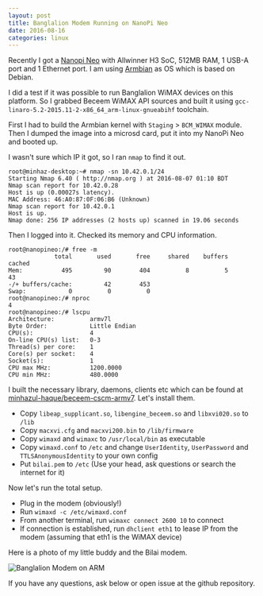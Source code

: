```yaml
---
layout: post
title: Banglalion Modem Running on NanoPi Neo
date: 2016-08-16
categories: linux
---
```


Recently I got a [Nanopi Neo](http://www.friendlyarm.com/index.php?route=product/product&product_id=132) with Allwinner H3 SoC, 512MB RAM, 1 USB-A port and 1 Ethernet port. I am using [Armbian](http://www.armbian.com/) as OS which is based on Debian.

I did a test if it was possible to run Banglalion WiMAX devices on this platform. So I grabbed Beceem WiMAX API sources and built it using `gcc-linaro-5.2-2015.11-2-x86_64_arm-linux-gnueabihf` toolchain.

First I had to build the Armbian kernel with `Staging` > `BCM_WIMAX` module. Then I dumped the image into a microsd card, put it into my NanoPi Neo and booted up.

I wasn't sure which IP it got, so I ran `nmap` to find it out.

```
root@minhaz-desktop:~# nmap -sn 10.42.0.1/24
Starting Nmap 6.40 ( http://nmap.org ) at 2016-08-07 01:10 BDT
Nmap scan report for 10.42.0.28
Host is up (0.00027s latency).
MAC Address: 46:A0:87:0F:06:B6 (Unknown)
Nmap scan report for 10.42.0.1
Host is up.
Nmap done: 256 IP addresses (2 hosts up) scanned in 19.06 seconds
```

Then I logged into it. Checked its memory and CPU information.

```
root@nanopineo:/# free -m
             total       used       free     shared    buffers     cached
Mem:           495         90        404          8          5         43
-/+ buffers/cache:         42        453
Swap:            0          0          0
root@nanopineo:/# nproc 
4
root@nanopineo:/# lscpu 
Architecture:          armv7l
Byte Order:            Little Endian
CPU(s):                4
On-line CPU(s) list:   0-3
Thread(s) per core:    1
Core(s) per socket:    4
Socket(s):             1
CPU max MHz:           1200.0000
CPU min MHz:           480.0000
```

I built the necessary library, daemons, clients etc which can be found at [minhazul-haque/beceem-cscm-armv7](https://github.com/minhazul-haque/beceem-cscm-armv7/tree/master/bin). Let's install them.

* Copy `libeap_supplicant.so`, `libengine_beceem.so` and `libxvi020.so` to `/lib`
* Copy `macxvi.cfg` and `macxvi200.bin` to `/lib/firmware`
* Copy `wimaxd` and `wimaxc` to `/usr/local/bin` as executable
* Copy `wimaxd.conf` to `/etc` and change `UserIdentity`, `UserPassword` and `TTLSAnonymousIdentity` to your own config
* Put `bilai.pem` to `/etc` (Use your head, ask questions or search the internet for it)

Now let's run the total setup.

* Plug in the modem (obviously!)
* Run `wimaxd -c /etc/wimaxd.conf`
* From another terminal, run `wimaxc connect 2600 10` to connect
* If connection is established, run `dhclient eth1` to lease IP from the modem (assuming that eth1 is the WiMAX device)

Here is a photo of my little buddy and the Bilai modem.

![Banglalion Modem on ARM](http://i.imgur.com/29qtGOw.jpg)

If you have any questions, ask below or open issue at the github repository.
